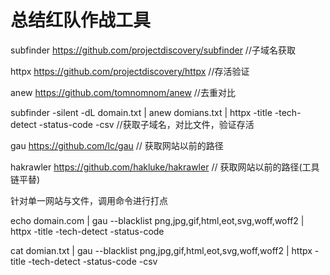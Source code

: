 # 总结红队作战工具

subfinder  https://github.com/projectdiscovery/subfinder  //子域名获取

httpx  https://github.com/projectdiscovery/httpx  //存活验证

anew   https://github.com/tomnomnom/anew  //去重对比


subfinder -silent -dL domain.txt | anew domians.txt | httpx -title -tech-detect -status-code  -csv  //获取子域名，对比文件，验证存活


gau   https://github.com/lc/gau    // 获取网站以前的路径

hakrawler https://github.com/hakluke/hakrawler  // 获取网站以前的路径(工具链平替)


针对单一网站与文件，调用命令进行打点


echo domain.com  | gau  --blacklist  png,jpg,gif,html,eot,svg,woff,woff2  | httpx -title -tech-detect -status-code

cat domian.txt  | gau  --blacklist  png,jpg,gif,html,eot,svg,woff,woff2  | httpx -title -tech-detect -status-code  -csv  

